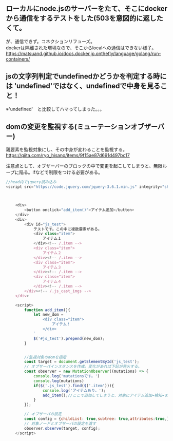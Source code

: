 ## ローカルにnode.jsのサーバーをたて、そこにdockerから通信をするテストをした(503を意図的に返したくて。
が、通信できず。コネクションリフューズ。<br>
dockerは隔離された環境なので、そこからlocalへの通信はできない様子。<br>
https://matsuand.github.io/docs.docker.jp.onthefly/language/golang/run-containers/

## jsの文字列判定でundefinedかどうかを判定する時には 'undefined'ではなく、undefinedで中身を見ること！
※'undefined'　と比較してハマってしまった。。。


## domの変更を監視する(ミューテーションオブザーバー)
親要素を監視対象にし、その中身が変わることを監視する。<br>
https://qiita.com/ryo_hisano/items/9f15ae87d691d497bc17

注意点として、オブザーバーのブロックの中で変更を起こしてしまうと、無限ループに陥る。ifなどで制限をつける必要がある。
```javascript
//head内でjquery読み込み
<script src="https://code.jquery.com/jquery-3.6.1.min.js" integrity="sha256-o88AwQnZB+VDvE9tvIXrMQaPlFFSUTR+nldQm1LuPXQ=" crossorigin="anonymous"></script>



    <div>
        <button onclick="add_item()">アイテム追加</button>
    </div>
    <div>
        <div id="js_test">
            テストです。この中に複数要素がある。
            <div class="item">
                アイテム１
            </div><!-- /.item -->
            <div class="item">
                アイテム２
            </div><!-- /.item -->
            <div class="item">
                アイテム３
            </div><!-- /.item -->
            <div class="item">
                アイテム４
            </div><!-- /.item -->
        </div><!-- /.js_cast_imgs -->
    </div>

    <script>
        function add_item(){
            let new_dom = `
                <div class="item">
                    アイテム！
                </div>
            `
            $('#js_test').prepend(new_dom);
        }


        //監視対象のdomを指定
        const target = document.getElementById('js_test');
        // オブザーバインスタンスを作成。変化があれば下記が発火する。
        const observer = new MutationObserver((mutations) => {
            console.log('mutationsです。')
            console.log(mutations)
            if($('.js_test').find($('.item'))){
                console.log('アイテムあり。');
                add_item();//ここで追加してしまうと、対象にアイテム追加→検知→また追加、、、と無限ループしてしまう。
            }
        });

        // オブザーバの設定
        const config = {childList: true,subtree: true,attributes:true,};
        // 対象ノードとオブザーバの設定を渡す
        observer.observe(target, config);
    </script>

```
